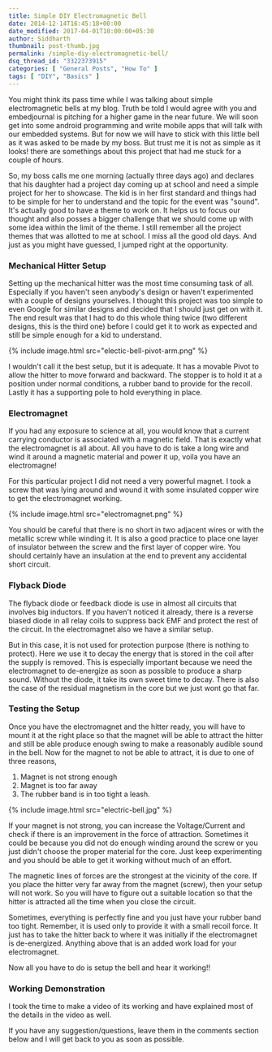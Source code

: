 ```yaml
---
title: Simple DIY Electromagnetic Bell
date: 2014-12-14T16:45:18+00:00
date_modified: 2017-04-01T10:00:00+05:30
author: Siddharth
thumbnail: post-thumb.jpg
permalink: /simple-diy-electromagnetic-bell/
dsq_thread_id: "3322373915"
categories: [ "General Posts", "How To" ]
tags: [ "DIY", "Basics" ]
---
```


You might think its pass time while I was talking about simple electromagnetic bells at my blog. Truth be told I would agree with you and embedjournal is pitching for a higher game in the near future. We will soon get into some android programming and write mobile apps that will talk with our embedded systems. But for now we will have to stick with this little bell as it was asked to be made by my boss. But trust me it is not as simple as it looks! there are somethings about this project that had me stuck for a couple of hours.

So, my boss calls me one morning (actually three days ago) and declares that his daughter had a project day coming up at school and need a simple project for her to showcase. The kid is in her first standard and things had to be simple for her to understand and the topic for the event was "sound". It's actually good to have a theme to work on. It helps us to focus our thought and also posses a bigger challenge that we should come up with some idea within the limit of the theme. I still remember all the project themes that was allotted to me at school. I miss all the good old days. And just as you might have guessed, I jumped right at the opportunity.

### Mechanical Hitter Setup

Setting up the mechanical hitter was the most time consuming task of all. Especially if you haven't seen anybody's design or haven't experimented with a couple of designs yourselves. I thought this project was too simple to even Google for similar designs and decided that I should just get on with it. The end result was that I had to do this whole thing twice (two different designs, this is the third one) before I could get it to work as expected and still be simple enough for a kid to understand.

{% include image.html src="electic-bell-pivot-arm.png" %}

I wouldn't call it the best setup, but it is adequate. It has a movable Pivot to allow the hitter to move forward and backward. The stopper is to hold it at a position under normal conditions, a rubber band to provide for the recoil. Lastly it has a supporting pole to hold everything in place.

### Electromagnet

If you had any exposure to science at all, you would know that a current carrying conductor is associated with a magnetic field. That is exactly what the electromagnet is all about. All you have to do is take a long wire and wind it around a magnetic material and power it up, voila you have an electromagne!

For this particular project I did not need a very powerful magnet. I took a screw that was lying around and wound it with some insulated copper wire to get the electromagnet working.

{% include image.html src="electromagnet.png" %}

You should be careful that there is no short in two adjacent wires or with the metallic screw while winding it. It is also a good practice to place one layer of insulator between the screw and the first layer of copper wire. You should certainly have an insulation at the end to prevent any accidental short circuit.

### Flyback Diode

The flyback diode or feedback diode is use in almost all circuits that involves big inductors. If you haven't noticed it already, there is a reverse biased diode in all relay coils to suppress back EMF and protect the rest of the circuit. In the electromagnet also we have a similar setup.

But in this case, it is not used for protection purpose (there is nothing to protect). Here we use it to decay the energy that is stored in the coil after the supply is removed. This is especially important because we need the electromagnet to de-energize as soon as possible to produce a sharp sound. Without the diode, it take its own sweet time to decay. There is also the case of the residual magnetism in the core but we just wont go that far.

### Testing the Setup

Once you have the electromagnet and the hitter ready, you will have to mount it at the right place so that the magnet will be able to attract the hitter and still be able produce enough swing to make a reasonably audible sound in the bell. Now for the magnet to not be able to attract, it is due to one of three reasons,

  1. Magnet is not strong enough
  2. Magnet is too far away
  3. The rubber band is in too tight a leash.

{% include image.html src="electric-bell.jpg" %}

If your magnet is not strong, you can increase the Voltage/Current and check if there is an improvement in the force of attraction. Sometimes it could be because you did not do enough winding around the screw or you just didn't choose the proper material for the core. Just keep experimenting and you should be able to get it working without much of an effort.

The magnetic lines of forces are the strongest at the vicinity of the core. If you place the hitter very far away from the magnet (screw), then your setup will not work. So you will have to figure out a suitable location so that the hitter is attracted all the time when you close the circuit.

Sometimes, everything is perfectly fine and you just have your rubber band too tight. Remember, it is used only to provide it with a small recoil force. It just has to take the hitter back to where it was initially if the electromagnet is de-energized. Anything above that is an added work load for your electromagnet.

Now all you have to do is setup the bell and hear it working!!

### Working Demonstration

I took the time to make a video of its working and have explained most of the details in the video as well.

If you have any suggestion/questions, leave them in the comments section below and I will get back to you as soon as possible.
